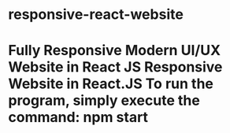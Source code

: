 # responsive-react-website
# Fully Responsive Modern UI/UX Website in React JS  Responsive Website in React.JS  To run the program, simply execute the command:  **npm start**

